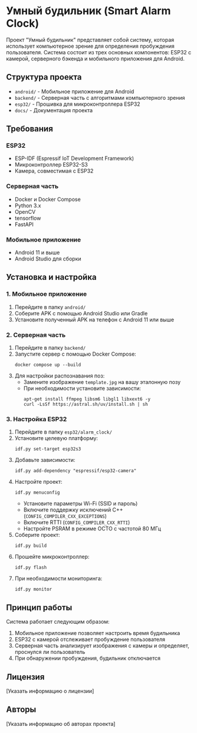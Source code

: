 # Умный будильник (Smart Alarm Clock)

Проект "Умный будильник" представляет собой систему, которая использует компьютерное зрение для определения пробуждения пользователя. Система состоит из трех основных компонентов: ESP32 с камерой, серверного бэкенда и мобильного приложения для Android.

## Структура проекта

- `android/` - Мобильное приложение для Android
- `backend/` - Серверная часть с алгоритмами компьютерного зрения
- `esp32/` - Прошивка для микроконтроллера ESP32
- `docs/` - Документация проекта

## Требования

### ESP32
- ESP-IDF (Espressif IoT Development Framework)
- Микроконтроллер ESP32-S3
- Камера, совместимая с ESP32

### Серверная часть
- Docker и Docker Compose
- Python 3.x
- OpenCV
- tensorflow
- FastAPI

### Мобильное приложение
- Android 11 и выше
- Android Studio для сборки

## Установка и настройка

### 1. Мобильное приложение

1. Перейдите в папку `android/`
2. Соберите APK с помощью Android Studio или Gradle
3. Установите полученный APK на телефон с Android 11 или выше

### 2. Серверная часть

1. Перейдите в папку `backend/`
2. Запустите сервер с помощью Docker Compose:
   ```
   docker compose up --build
   ```
3. Для настройки распознавания поз:
   - Замените изображение `template.jpg` на вашу эталонную позу
   - При необходимости установите зависимости:
     ```
     apt-get install ffmpeg libsm6 libgl1 libxext6 -y
     curl -LsSf https://astral.sh/uv/install.sh | sh
     ```

### 3. Настройка ESP32

1. Перейдите в папку `esp32/alarm_clock/`
2. Установите целевую платформу:
   ```
   idf.py set-target esp32s3
   ```
3. Добавьте зависимости:
   ```
   idf.py add-dependency "espressif/esp32-camera"
   ```
4. Настройте проект:
   ```
   idf.py menuconfig
   ```
   - Установите параметры Wi-Fi (SSID и пароль)
   - Включите поддержку исключений C++ (`CONFIG_COMPILER_CXX_EXCEPTIONS`)
   - Включите RTTI (`CONFIG_COMPILER_CXX_RTTI`)
   - Настройте PSRAM в режиме OCTO с частотой 80 МГц
5. Соберите проект:
   ```
   idf.py build
   ```
6. Прошейте микроконтроллер:
   ```
   idf.py flash
   ```
7. При необходимости мониторинга:
   ```
   idf.py monitor
   ```

## Принцип работы

Система работает следующим образом:
1. Мобильное приложение позволяет настроить время будильника
2. ESP32 с камерой отслеживает пробуждение пользователя
3. Серверная часть анализирует изображения с камеры и определяет, проснулся ли пользователь
4. При обнаружении пробуждения, будильник отключается

## Лицензия

[Указать информацию о лицензии]

## Авторы

[Указать информацию об авторах проекта]
